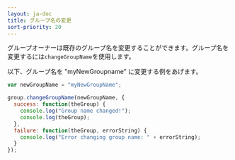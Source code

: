 ```yaml
---
layout: ja-doc
title: グループ名の変更
sort-priority: 20
---
```

グループオーナーは既存のグループ名を変更することができます。グループ名を変更するには`changeGroupName`を使用します。

以下、グループ名を "myNewGroupname" に変更する例をあげます。

```javascript
var newGroupName = "myNewGroupName";

group.changeGroupName(newGroupName, {
  success: function(theGroup) {
    console.log("Group name changed!");
    console.log(theGroup);
  },
  failure: function(theGroup, errorString) {
    console.log("Error changing group name: " + errorString);
  }
});
```